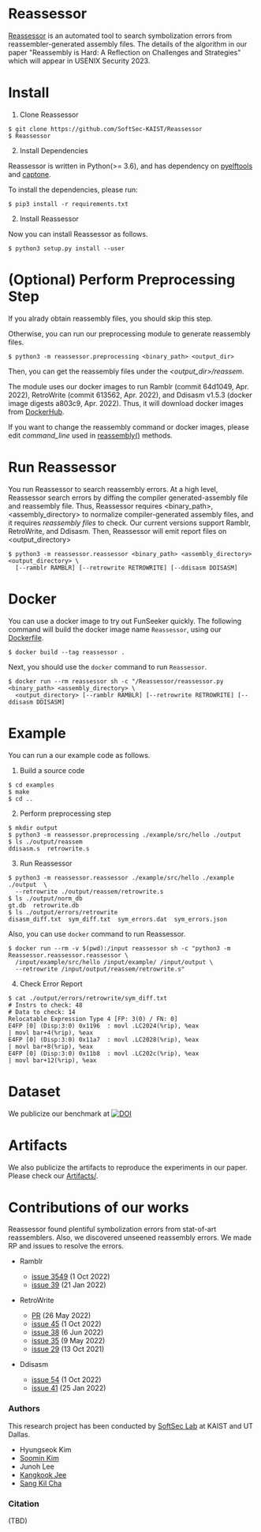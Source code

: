 Reassessor
========

[Reassessor](https://github.com/SoftSec-KAIST/Reassessor) is an automated tool
to search symbolization errors from reassembler-generated assembly files. The
details of the algorithm in our paper "Reassembly is Hard: A Reflection on
Challenges and Strategies" which will appear in USENIX Security 2023.

# Install

1. Clone Reassessor
```
$ git clone https://github.com/SoftSec-KAIST/Reassessor
$ Reassessor
```

2. Install Dependencies

Reassessor is written in Python(>= 3.6), and has dependency on
[pyelftools](https://github.com/eliben/pyelftools.git) and
[captone](https://pypi.org/project/capstone/).

To install the dependencies, please run:
```
$ pip3 install -r requirements.txt
```

2. Install Reassessor

Now you can install Reassessor as follows.
```
$ python3 setup.py install --user
```


# (Optional) Perform Preprocessing Step

If you alrady obtain reassembly files, you should skip this step.

Otherwise, you can run our preprocessing module to generate reassembly files.
```
$ python3 -m reassessor.preprocessing <binary_path> <output_dir>
```
Then, you can get the reassembly files under the <em><output\_dir>/reassem</em>.


The module uses our docker images to run Ramblr (commit 64d1049, Apr. 2022),
RetroWrite (commit 613562, Apr. 2022), and Ddisasm v1.5.3 (docker image digests
a803c9, Apr. 2022).
Thus, it will download docker images from [DockerHub](https://hub.docker.com).

If you want to change the reassembly command or docker images,
please edit <em>command\_line</em> used in
[reassembly()](https://github.com/SoftSec-KAIST/Reassessor/blob/main/reassessor/preprocessing.py) methods.


# Run Reassessor

You run Reassessor to search reassembly errors.
At a high level, Reassessor search errors by diffing the compiler generated-assembly file and reassembly file.
Thus, Reassessor requires <binary\_path>, <assembly\_directory> to normalize compiler-generated assembly files,
and it requires <em>reassembly files</em> to check.
Our current versions support Ramblr, RetroWrite, and Ddisasm.
Then, Reassessor will emit report files on <output\_directory>
```
$ python3 -m reassessor.reassessor <binary_path> <assembly_directory> <output_directory> \
  [--ramblr RAMBLR] [--retrowrite RETROWRITE] [--ddisasm DDISASM]
```

# Docker

You can use a docker image to try out FunSeeker quickly.
The following command will build the docker image name `Reassessor`,
using our [Dockerfile](https://github.com/SoftSec-KAIST/Reassessor/blob/main/Dockerfile).
```
$ docker build --tag reassessor .
```

Next, you should use the `docker` command to run `Reassessor`.

```
$ docker run --rm reassessor sh -c "/Reassessor/reassessor.py <binary_path> <assembly_directory> \
  <output_directory> [--ramblr RAMBLR] [--retrowrite RETROWRITE] [--ddisasm DDISASM]
```

# Example

You can run a our example code as follows.

1. Build a source code
```
$ cd examples
$ make
$ cd ..
```

2. Perform preprocessing step
```
$ mkdir output
$ python3 -m reassessor.preprocessing ./example/src/hello ./output
$ ls ./output/reassem
ddisasm.s  retrowrite.s
```

3. Run Reassessor
```
$ python3 -m reassessor.reassessor ./example/src/hello ./example ./output  \
  --retrowrite ./output/reassem/retrowrite.s
$ ls ./output/norm_db
gt.db  retrowrite.db
$ ls ./output/errors/retrowrite
disasm_diff.txt  sym_diff.txt  sym_errors.dat  sym_errors.json
```

Also, you can use `docker` command to run Reassessor.
```
$ docker run --rm -v $(pwd):/input reassessor sh -c "python3 -m Reassessor.reassessor.reassessor \
  /input/example/src/hello /input/example/ /input/output \
  --retrowrite /input/output/reassem/retrowrite.s"
```


4. Check Error Report
```
$ cat ./output/errors/retrowrite/sym_diff.txt
# Instrs to check: 48
# Data to check: 14
Relocatable Expression Type 4 [FP: 3(0) / FN: 0]
E4FP [0] (Disp:3:0) 0x1196  : movl .LC2024(%rip), %eax                  | movl bar+4(%rip), %eax
E4FP [0] (Disp:3:0) 0x11a7  : movl .LC2028(%rip), %eax                  | movl bar+8(%rip), %eax
E4FP [0] (Disp:3:0) 0x11b8  : movl .LC202c(%rip), %eax                  | movl bar+12(%rip), %eax
```

# Dataset
We publicize our benchmark at [![DOI](https://zenodo.org/badge/DOI/10.5281/zenodo.7178116.svg)](https://doi.org/10.5281/zenodo.7178116)


# Artifacts

We also publicize the artifacts to reproduce the experiments in our paper.
Please check our [Artifacts/](https://github.com/SoftSec-KAIST/Reassessor/tree/main/artifact).

# Contributions of our works

Reassessor found plentiful symbolization errors from stat-of-art reassemblers.
Also, we discovered unseened reassembly errors. We made RP and issues to resolve the errors.

- Ramblr
    - [issue 3549](https://github.com/angr/angr/issues/3549) (1 Oct 2022)
    - [issue 39](https://github.com/angr/patcherex/issues/39) (21 Jan 2022)

- RetroWrite
    - [PR](https://github.com/HexHive/retrowrite/pull/36) (26 May 2022)
    - [issue 45](https://github.com/HexHive/retrowrite/issues/45) (1 Oct 2022)
    - [issue 38](https://github.com/HexHive/retrowrite/issues/38) (6 Jun 2022)
    - [issue 35](https://github.com/HexHive/retrowrite/issues/35) (9 May 2022)
    - [issue 29](https://github.com/HexHive/retrowrite/issues/29) (13 Oct 2021)

- Ddisasm
    - [issue 54](https://github.com/GrammaTech/ddisasm/issues/54) (1 Oct 2022)
    - [issue 41](https://github.com/GrammaTech/ddisasm/issues/41) (25 Jan 2022)


### Authors

This research project has been conducted by [SoftSec Lab](https://softsec.kais.ac.kr)
at KAIST and UT Dallas.
- Hyungseok Kim
- [Soomin Kim](https://softsec.kaist.ac.kr/~soomink/)
- Junoh Lee
- [Kangkook Jee](https://kangkookjee.io)
- [Sang Kil Cha](https://softsec.kaist.ac.kr/~sangkilc/)

### Citation

(TBD)

